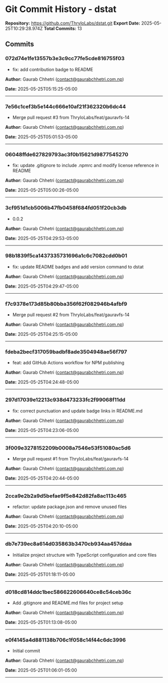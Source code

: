 # Git Commit History - dstat

**Repository:** https://github.com/ThryloLabs/dstat.git
**Export Date:** 2025-05-25T10:29:28.974Z
**Total Commits:** 13

## Commits

### 072d74e1fe13557b3e3c9cc77fe5cde816755f03

- fix: add contribution badge to README

**Author:** Gaurab Chhetri (contact@gaurabchhetri.com.np)

**Date:** 2025-05-25T05:15:25-05:00

---
### 7e56c1cef3b5e144c666e10af21f362320b6dc44

- Merge pull request #3 from ThryloLabs/feat/gauravfs-14

**Author:** Gaurab Chhetri (contact@gaurabchhetri.com.np)

**Date:** 2025-05-25T05:01:53-05:00

---
### 06048ffde627829793ac3f0b15621d9877545270

- fix: update .gitignore to include .npmrc and modify license reference in README

**Author:** Gaurab Chhetri (contact@gaurabchhetri.com.np)

**Date:** 2025-05-25T05:00:26-05:00

---
### 3cf951d1cb5006b47fb0458f684fd051f20cb3db

- 0.0.2

**Author:** Gaurab Chhetri (contact@gaurabchhetri.com.np)

**Date:** 2025-05-25T04:29:53-05:00

---
### 98b1839f5ca1437335731696a1c6c7082cdd0b01

- fix: update README badges and add version command to dstat

**Author:** Gaurab Chhetri (contact@gaurabchhetri.com.np)

**Date:** 2025-05-25T04:29:47-05:00

---
### f7c9378e173d85b80bba356f62f082946b4afbf9

- Merge pull request #2 from ThryloLabs/feat/gauravfs-14

**Author:** Gaurab Chhetri (contact@gaurabchhetri.com.np)

**Date:** 2025-05-25T04:25:15-05:00

---
### fdeba2becf317059badbf8ade3504948ae56f797

- feat: add GitHub Actions workflow for NPM publishing

**Author:** Gaurab Chhetri (contact@gaurabchhetri.com.np)

**Date:** 2025-05-25T04:24:48-05:00

---
### 297d17039e12213c938d473233fc2f99068f11dd

- fix: correct punctuation and update badge links in README.md

**Author:** Gaurab Chhetri (contact@gaurabchhetri.com.np)

**Date:** 2025-05-25T04:23:06-05:00

---
### 3f009e3278152209b0008a7546e53f51080ac5d6

- Merge pull request #1 from ThryloLabs/feat/gauravfs-14

**Author:** Gaurab Chhetri (contact@gaurabchhetri.com.np)

**Date:** 2025-05-25T04:20:44-05:00

---
### 2cca9e2b2a9d5befae9f5e842d82fa8ac113c465

- refactor: update package.json and remove unused files

**Author:** Gaurab Chhetri (contact@gaurabchhetri.com.np)

**Date:** 2025-05-25T04:20:10-05:00

---
### db7e739ec8a614d035863b3470cb934aa457ddaa

- Initialize project structure with TypeScript configuration and core files

**Author:** Gaurab Chhetri (contact@gaurabchhetri.com.np)

**Date:** 2025-05-25T01:18:11-05:00

---
### d018cd814ddc1bec586622606640ce8c54ceb36c

- Add .gitignore and README.md files for project setup

**Author:** Gaurab Chhetri (contact@gaurabchhetri.com.np)

**Date:** 2025-05-25T01:13:08-05:00

---
### e0f4145a4d881138b706c1f058c14f44c6dc3996

- Initial commit

**Author:** Gaurab Chhetri (contact@gaurabchhetri.com.np)

**Date:** 2025-05-25T01:06:01-05:00

---